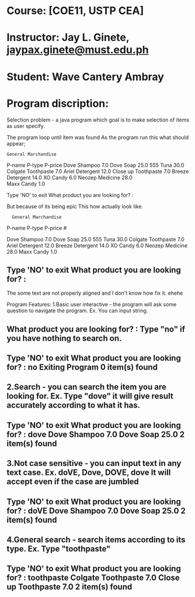 # Course: [COE11, USTP CEA]

# Instructor: Jay L. Ginete, jaypax.ginete@must.edu.ph

# Student: Wave Cantery Ambray


# Program discription:
Selection problem - a java program which goal is to make selection of items as user specify.

The program loop until item was found
As the program run this what should appear;


    General Marchandise	
    
P-name          P-type          P-price
Dove    	Shampoo 	7.0
Dove   		Soap    	25.0
555    		Tuna   		30.0
Colgate 	Toothpaste      7.0
Ariel  		Detergent       12.0
Close up        Toothpaste      7.0
Breeze          Detergent       14.0
XO      	Candy   	6.0
Neozep		Medicine      	28.0	
Maxx   		Candy   	1.0

Type 'NO' to exit
What product you are looking for? :	


But because of its being epic
This how actually look like.


      General Marchandise
      
P-name          P-type          P-price	#

Dove    Shampoo 7.0
Dove    Soap    25.0
555     Tuna    30.0
Colgate Toothpaste      7.0
Ariel   Detergent       12.0
Breeze  Detergent       14.0
XO      Candy   6.0
Neozep  Medicine        28.0
Maxx    Candy   1.0

Type 'NO' to exit
What product you are looking for? :
---------------------------------------------------------
The some text are not properly aligned and I don't know how fix it. ehehe

Program Features:
1.Basic user interactive -  the program will ask some question to navigate the program.
Ex. You can input string.

What product you are looking for? :
Type "no" if you have nothing to search on.
-----------------------------------------
Type 'NO' to exit
What product you are looking for? : no
Exiting Program
0 item(s) found
-----------------------------------------
2.Search - you can search the item you are looking for.
Ex. Type "dove" it will give result accurately according to what it has.
------------------------------------------------------
Type 'NO' to exit
What product you are looking for? : dove
Dove    Shampoo 7.0
Dove    Soap    25.0
2 item(s) found
------------------------------------------------------
3.Not case sensitive - you can input text in any text case.
Ex. doVE, Dove, DOVE, dove
	It will accept even if the case are jumbled
-------------------------------------------------
Type 'NO' to exit
What product you are looking for? : doVE
Dove    Shampoo 7.0
Dove    Soap    25.0
2 item(s) found
-------------------------------------------------
4.General search - search items according to its type.
Ex. Type "toothpaste"
------------------------------------------
Type 'NO' to exit
What product you are looking for? : toothpaste
Colgate Toothpaste      7.0
Close up        Toothpaste      7.0
2 item(s) found
--------------------------------------------
